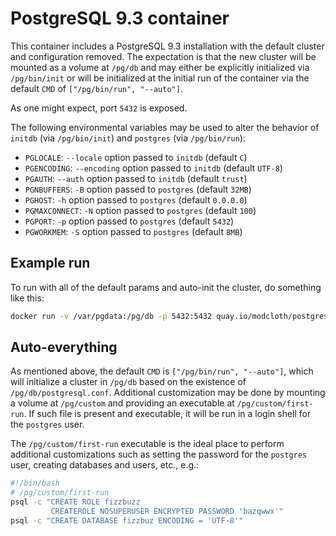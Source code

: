 PostgreSQL 9.3 container
========================

This container includes a PostgreSQL 9.3 installation with the default
cluster and configuration removed.  The expectation is that the new
cluster will be mounted as a volume at `/pg/db` and may either be explicitly
initialized via `/pg/bin/init` or will be initialized at the initial run
of the container via the default `CMD` of `["/pg/bin/run", "--auto"]`.

As one might expect, port `5432` is exposed.

The following environmental variables may be used to alter the behavior of
`initdb` (via `/pg/bin/init`) and `postgres` (via `/pg/bin/run`):

- `PGLOCALE`: `--locale` option passed to `initdb` (default `C`)
- `PGENCODING`: `--encoding` option passed to `initdb` (default `UTF-8`)
- `PGAUTH`: `--auth` option passed to `initdb` (default `trust`)
- `PGNBUFFERS`: `-B` option passed to `postgres` (default `32MB`)
- `PGHOST`: `-h` option passed to `postgres` (default `0.0.0.0`)
- `PGMAXCONNECT`: `-N` option passed to `postgres` (default `100`)
- `PGPORT`: `-p` option passed to `postgres` (default `5432`)
- `PGWORKMEM`: `-S` option passed to `postgres` (default `8MB`)

## Example run

To run with all of the default params and auto-init the cluster, do something
like this:

``` bash
docker run -v /var/pgdata:/pg/db -p 5432:5432 quay.io/modcloth/postgresql-93:latest
```

## Auto-everything

As mentioned above, the default `CMD` is `["/pg/bin/run", "--auto"]`, which will
initialize a cluster in `/pg/db` based on the existence of
`/pg/db/postgresql.conf`.  Additional customization may be done by mounting a
volume at `/pg/custom` and providing an executable at `/pg/custom/first-run`.
If such file is present and executable, it will be run in a login shell for the
`postgres` user.

The `/pg/custom/first-run` executable is the ideal place to perform additional
customizations such as setting the password for the `postgres` user, creating
databases and users, etc., e.g.:

``` bash
#!/bin/bash
# /pg/custom/first-run
psql -c "CREATE ROLE fizzbuzz
         CREATEROLE NOSUPERUSER ENCRYPTED PASSWORD 'bazqwwx'"
psql -c "CREATE DATABASE fizzbuz ENCODING = 'UTF-8'"
```
